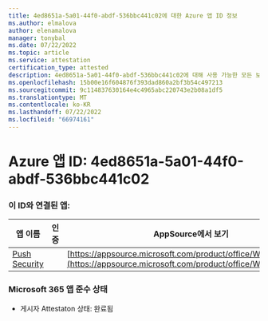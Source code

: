 ```yaml
---
title: 4ed8651a-5a01-44f0-abdf-536bbc441c02에 대한 Azure 앱 ID 정보
ms.author: elmalova
author: elenamalova
manager: tonybal
ms.date: 07/22/2022
ms.topic: article
ms.service: attestation
certification_type: attested
description: 4ed8651a-5a01-44f0-abdf-536bbc441c02에 대해 사용 가능한 모든 보안 및 규정 준수 정보입니다.
ms.openlocfilehash: 15b00e16f604876f393dad860a2bf3b54c497213
ms.sourcegitcommit: 9c114837630164e4c4965abc220743e2b08a1df5
ms.translationtype: MT
ms.contentlocale: ko-KR
ms.lasthandoff: 07/22/2022
ms.locfileid: "66974161"
---
```

# <a name="azure-app-id-4ed8651a-5a01-44f0-abdf-536bbc441c02"></a>Azure 앱 ID: 4ed8651a-5a01-44f0-abdf-536bbc441c02


### <a name="apps-associated-with-this-id"></a>이 ID와 연결된 앱:
| **앱 이름** | **인증** | **AppSource에서 보기** |
|--------------|---------------|-----------------------|
| [Push Security](../forward/WA200002833.md) |  | [https://appsource.microsoft.com/product/office/WA200002833](https://appsource.microsoft.com/product/office/WA200002833) |

### <a name="microsoft-365-app-compliance-status"></a>Microsoft 365 앱 준수 상태
- 게시자 Attestaton 상태: 완료됨
